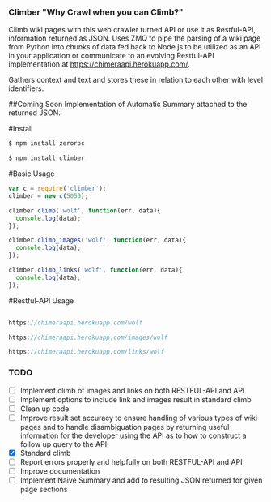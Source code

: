 ### Climber "Why Crawl when you can Climb?"
Climb wiki pages with this web crawler turned API or use it as Restful-API, information returned as JSON.
Uses ZMQ to pipe the parsing of a wiki page from Python into chunks of data fed back to Node.js to be utilized as an API in your application or communicate to an evolving Restful-API implementation at https://chimeraapi.herokuapp.com/.

Gathers context and text and stores these in relation to each other with level identifiers.

##Coming Soon
Implementation of Automatic Summary attached to the returned JSON.

#Install

```javascript
$ npm install zerorpc

$ npm install climber

```

#Basic Usage
```javascript
var c = require('climber');
climber = new c(5050);

climber.climb('wolf', function(err, data){
  console.log(data);
});

climber.climb_images('wolf', function(err, data){
  console.log(data);
});

climber.climb_links('wolf', function(err, data){
  console.log(data);
});
```

#Restful-API Usage
```javascript

https://chimeraapi.herokuapp.com/wolf

https://chimeraapi.herokuapp.com/images/wolf

https://chimeraapi.herokuapp.com/links/wolf

```

### TODO

- [ ] Implement climb of images and links on both RESTFUL-API and API
- [ ] Implement options to include link and images result in standard climb
- [ ] Clean up code
- [ ] Improve result set accuracy to ensure handling of various types of wiki pages and to handle disambiguation pages by returning useful information for the developer using the API as to how to construct a follow up query to the API.
- [x] Standard climb
- [ ] Report errors properly and helpfully on both RESTFUL-API and API
- [ ] Improve documentation
- [ ] Implement Naive Summary and add to resulting JSON returned for given page sections
